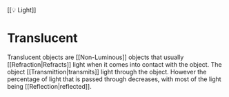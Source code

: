 [[💡 Light]]
# Translucent
Translucent objects are [[Non-Luminous]] objects that usually [[Refraction|Refracts]] light when it comes into contact with the object. The object [[Transmittion|transmits]] light through the object. However the percentage of light that is passed through decreases, with most of the light being [[Reflection|reflected]].